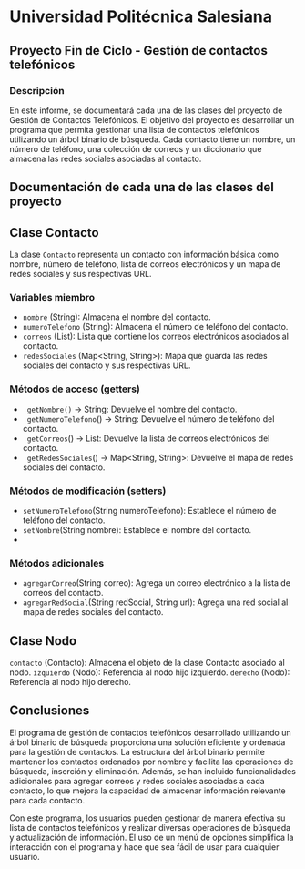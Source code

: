 # Universidad Politécnica Salesiana
## Proyecto Fin de Ciclo - Gestión de contactos telefónicos
### Descripción

En este informe, se documentará cada una de las clases del proyecto de Gestión de Contactos Telefónicos. El objetivo del proyecto es desarrollar un programa que permita gestionar una lista de contactos telefónicos utilizando un árbol binario de búsqueda. Cada contacto tiene un nombre, un número de teléfono, una colección de correos y un diccionario que almacena las redes sociales asociadas al contacto.

## Documentación de cada una de las clases del proyecto

## Clase Contacto

La clase `Contacto` representa un contacto con información básica como nombre, número de teléfono, lista de correos electrónicos y un mapa de redes sociales y sus respectivas URL.

### Variables miembro

- `nombre` (String): Almacena el nombre del contacto.
- `numeroTelefono` (String): Almacena el número de teléfono del contacto.
- `correos` (List<String>): Lista que contiene los correos electrónicos asociados al contacto.
- `redesSociales` (Map<String, String>): Mapa que guarda las redes sociales del contacto y sus respectivas URL.

### Métodos de acceso (getters)
- ` getNombre()` -> String: Devuelve el nombre del contacto.
- ` getNumeroTelefono`() -> String: Devuelve el número de teléfono del contacto.
- ` getCorreos`() -> List<String>: Devuelve la lista de correos electrónicos del contacto.
- ` getRedesSociales`() -> Map<String, String>: Devuelve el mapa de redes sociales del contacto.
  
###  Métodos de modificación (setters)
- `setNumeroTelefono`(String numeroTelefono): Establece el número de teléfono del contacto.
- `setNombre`(String nombre): Establece el nombre del contacto.
- 
### Métodos adicionales
- `agregarCorreo`(String correo): Agrega un correo electrónico a la lista de correos del contacto.
- `agregarRedSocial`(String redSocial, String url): Agrega una red social al mapa de redes sociales del contacto.

## Clase Nodo
`contacto` (Contacto): Almacena el objeto de la clase Contacto asociado al nodo.
`izquierdo` (Nodo): Referencia al nodo hijo izquierdo.
`derecho` (Nodo): Referencia al nodo hijo derecho.

## Conclusiones

El programa de gestión de contactos telefónicos desarrollado utilizando un árbol binario de búsqueda proporciona una solución eficiente y ordenada para la gestión de contactos. La estructura del árbol binario permite mantener los contactos ordenados por nombre y facilita las operaciones de búsqueda, inserción y eliminación. Además, se han incluido funcionalidades adicionales para agregar correos y redes sociales asociadas a cada contacto, lo que mejora la capacidad de almacenar información relevante para cada contacto.

Con este programa, los usuarios pueden gestionar de manera efectiva su lista de contactos telefónicos y realizar diversas operaciones de búsqueda y actualización de información. El uso de un menú de opciones simplifica la interacción con el programa y hace que sea fácil de usar para cualquier usuario.
